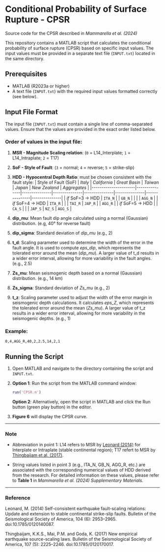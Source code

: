 # Conditional Probability of Surface Rupture - CPSR
Source code for the CPSR described in *Mammarella et al. (2024)*  

This repository contains a MATLAB script that calculates the conditional probability of surface rupture (CPSR) based on specific input values. The input values must be provided in a separate text file (`INPUT.txt`) located in the same directory. 

## Prerequisites  
- MATLAB (R2023a or higher)  
- A text file (`INPUT.txt`) with the required input values formatted correctly (see below).

## Input File Format  
The input file (`INPUT.txt`) must contain a single line of comma-separated values. Ensure that the values are provided in the exact order listed below.  

### Order of values in the input file:  

1. **MSR - Magnitude Scaling relation**: (`0` = L14_Interplate; `1` = L14_Intraplate; `2` = T17)

2. **SoF - Style of Fault**: (`3` = normal; `4` = reverse; `5` = strike-slip)

3. **HDD - Hypocentral Depth Ratio**: must be chosen consistent with the fault style:
   | Style of Fault (SoF) |    *Italy*    |  *California* | *Great Basin* |    *Taiwan*   |    *Japan*    | *New Zealand* |  *Aggregates* |
   |----------------------|---------------|---------------|---------------|---------------|---------------|---------------|---------------|
   | *if* SoF=3 → HDD  |     `ITA_N`    |              |      `GB_N`   |               |               |               |     `AGG_N`   |
   | *if* SoF=4 → HDD  |     `ITA_R`    |              |               |     `TAI_R`   |     `JAP_R`   |               |     `AGG_R`   |
   | *if* SoF=5 → HDD  |               |     `CA_S`    |               |               |     `JAP_S`   |      `NZ_S`   |     `AGG_S`   |  

4. **dip_mu**: Mean fault dip angle calculated using a normal (Gaussian) distribution. (e.g, 40° for reverse fault)

5. **dip_sigma**: Standard deviation of *dip_mu* (e.g., 2)

6. **t_d**: Scaling parameter used to determine the width of the error in the fault angle. It is used to compute *eps_dip*, which represents the tolerated error around the mean (*dip_mu*). A larger value of t_d results in a wider error interval, allowing for more variability in the fault angles. (e.g., 2.5)

7. **Zs_mu**: Mean seismogenic depth based on a normal (Gaussian) distribution. (e.g., 14 km)

8. **Zs_sigma**: Standard deviation of *Zs_mu* (e.g., 2) 

9. **t_z**: Scaling parameter used to adjust the width of the error margin in seismogenic depth calculations.  It calculates *eps_Z*, which represents the tolerated error around the mean (*Zs_mu*). A larger value of t_z results in a wider error interval, allowing for more variability in the seismogenic depths. (e.g., 1)   


### Example:  
`0,4,AGG_R,40,2,2.5,14,2,1`  


## Running the Script

1. Open MATLAB and navigate to the directory containing the script and `INPUT.txt`.
2. **Option 1**: Run the script from the MATLAB command window:

   ```matlab
   run('CPSR.m')
   ```
   **Option 2**: Alternatively, open the script in MATLAB and click the Run button (green play button) in the editor.

3. **Figure 6** will display the CPSR curve.
___________________________________________________________
### Note  
- Abbreviation in point 1: L14 refers to MSR by [Leonard (2014)](https://doi.org/10.1785/0120140087) for Interplate or Intraplate (stable continental region); T17 refert to MSR by [Thingbaijam et al. (2017)](https://doi.org/10.1785/0120170017).

- String values listed in point 3 (e.g., ITA_N, GB_N, AGG_R, etc.) are associated with the corresponding numerical values of HDD derived from the research. For detailed information on these values, please refer to **Table 1** in *Mammarella et al. (2024) Supplementary Materials.*
___________________________________________________________

### Reference  
Leonard, M. (2014) Self-consistent earthquake fault-scaling relations: Update and extension to stable continental strike-slip faults. Bulletin of the Seismological Society of America, 104 (6): 2953–2965. doi:10.1785/0120140087.  

Thingbaijam, K.K.S., Mai, P.M. and Goda, K. (2017) New empirical earthquake source-scaling laws. Bulletin of the Seismological Society of America, 107 (5): 2225–2246. doi:10.1785/0120170017.  




